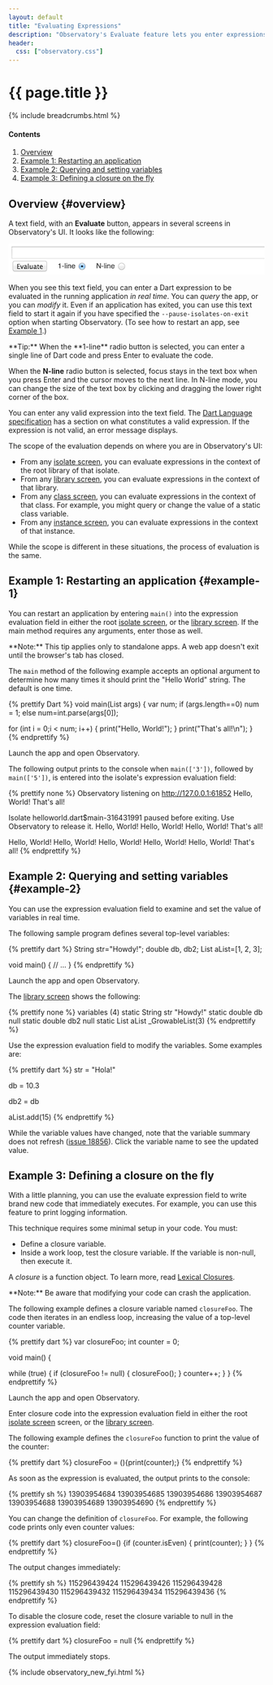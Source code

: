 ```yaml
---
layout: default
title: "Evaluating Expressions"
description: "Observatory's Evaluate feature lets you enter expressions to be evaluated by your application in real time."
header: 
  css: ["observatory.css"]
---
```


# {{ page.title }}

{% include breadcrumbs.html %}

<h4>Contents</h4>
<ol class="toc">
  <li> <a href="#overview">Overview</a> </li>
  <li> <a href="#example-1">Example 1: Restarting an application </a> </li>
  <li> <a href="#example-2">Example 2: Querying and setting variables</a> </li>
  <li> <a href="#example-3">Example 3: Defining a closure on the fly</a> </li>
</ol>

## Overview {#overview}

A text field, with an **Evaluate** button, appears in several
screens in Observatory's UI.  It looks like the following:

<img src="images/EvaluateTextField.png" alt="a text field with an Evaluate button">

When you see this text field, you can enter
a Dart expression to be evaluated in the running application
_in real time_.  You can _query_ the app, or you can _modify_ it.
Even if an application has exited, you can use this text field
to start it again if you have specified the `--pause-isolates-on-exit` option
when starting Observatory.
(To see how to restart an app, see [Example 1](#example-1).)

<aside class="alert alert-info" markdown="1">
**Tip:** When the **1-line** radio button is selected, you can enter
a single line of Dart code and press Enter to evaluate the code.

When the **N-line** radio button is selected, focus stays in the text
box when you press Enter and the cursor moves to the next line.
In N-line mode, you can change the size of the text box by clicking and
dragging the lower right corner of the box.
</aside>

You can enter any valid expression into the text field.
The [Dart Language specification](/docs/spec/) has a section
on what constitutes a valid expression. If the expression is
not valid, an error message displays.

The scope of the evaluation depends on where you are in Observatory's UI:

* From any [isolate screen](screens.html#isolate-screen),
  you can evaluate expressions in the context of the root library
  of that isolate.
* From any [library screen](screens.html#library-screen),
  you can evaluate expressions in the context of that library.
* From any [class screen](screens.html#class-screen),
  you can evaluate expressions in the context of that class.
  For example, you might query or change the value of a static class variable.
* From any [instance screen](screens.html#instance-screen),
  you can evaluate expressions in the context of that instance.

While the scope is different in these situations, the process of
evaluation is the same.

## Example 1: Restarting an application {#example-1}

You can restart an  application by entering `main()`
into the expression evaluation field in either the root
[isolate screen](screens.html#isolate-screen),
or the [library screen](screens.html#library-screen).
If the main method requires any arguments, enter those as well.

<aside class="alert alert-info" markdown="1">
**Note:** This tip applies only to standalone apps.
A web app doesn't exit until the browser's tab has closed.
</aside>

The `main` method of the following example accepts an optional argument to
determine how many times it should print the "Hello World" string.
The default is one time.

{% prettify Dart %}
void main(List<String> args) {
  var num;
  if (args.length==0) num = 1;
  else num=int.parse(args[0]);

  for (int i = 0;i < num; i++) {
    print("Hello, World!");
  }
  print("That's all!\n");
}
{% endprettify %}

Launch the app and open Observatory.

The following output prints to the console when `main(['3'])`, followed by
`main(['5'])`, is entered into the isolate's expression evaluation field:

{% prettify none %}
Observatory listening on http://127.0.0.1:61852
Hello, World!
That's all!

Isolate helloworld.dart$main-316431991 paused before exiting. Use Observatory to release it.
Hello, World!
Hello, World!
Hello, World!
That's all!

Hello, World!
Hello, World!
Hello, World!
Hello, World!
Hello, World!
That's all!
{% endprettify %}

## Example 2: Querying and setting variables {#example-2}

You can use the expression evaluation field to examine and set the value
of variables in real time.

The following sample program defines several top-level variables:

{% prettify dart %}
String str="Howdy!";
double db, db2;
List aList=[1, 2, 3];

void main() {
    // ...
}
{% endprettify %}

Launch the app and open Observatory.

The [library screen](screens.html#library-screen) shows
the following:

{% prettify none %}
variables (4)
    static String str    "Howdy!"
    static double db     null
    static double db2    null
    static List aList    _GrowableList(3)
{% endprettify %}

Use the expression evaluation field to modify the variables.
Some examples are:

{% prettify dart %}
str = "Hola!"

db = 10.3

db2 = db

aList.add(15)
{% endprettify %}

While the variable values have changed, note that the variable
summary does not refresh
([issue 18856](https://code.google.com/p/dart/issues/detail?id=18856)).
Click the variable name to see the updated value.

## Example 3: Defining a closure on the fly

With a little planning, you can use the evaluate expression field to
write brand new code that immediately executes. For example, you can
use this feature to print logging information.

This technique requires some minimal setup in your code. You must:

* Define a closure variable.
* Inside a work loop, test the closure variable. If the variable
  is non-null, then execute it.

A _closure_ is a function object. To learn more, read
[Lexical Closures](/docs/dart-up-and-running/contents/ch02.html#ch02-functions-lexical-closures).

<aside class="alert alert-info" markdown="1">
**Note:** Be aware that modifying your code can crash the application.
</aside>

The following example defines a closure variable named `closureFoo`.
The code then iterates in an endless loop, increasing the value of a top-level
counter variable.

{% prettify dart %}
var closureFoo;
int counter = 0;

void main() {

  while (true) {
    if (closureFoo != null) {
      closureFoo();
    }
    counter++;
  }
}
{% endprettify %}

Launch the app and open Observatory.

Enter closure code into the expression evaluation field in either the
root [isolate screen](screens.html#isolate-screen) screen,
or the [library screen](screens.html#library-screen).

The following example defines the `closureFoo` function to print
the value of the counter:

{% prettify dart %}
closureFoo = (){print(counter);}
{% endprettify %}

As soon as the expression is evaluated, the output prints to the console:

{% prettify sh %}
13903954684
13903954685
13903954686
13903954687
13903954688
13903954689
13903954690
{% endprettify %}

You can change the definition of `closureFoo`. For example, the following
code prints only even counter values:

{% prettify dart %}
closureFoo=() {if (counter.isEven) { print(counter); } }
{% endprettify %}

The output changes immediately:

{% prettify sh %}
115296439424
115296439426
115296439428
115296439430
115296439432
115296439434
115296439436
{% endprettify %}

To disable the closure code, reset the closure variable to null in the
expression evaluation field:

{% prettify dart %}
closureFoo = null
{% endprettify %}

The output immediately stops.

{% include observatory_new_fyi.html %}

